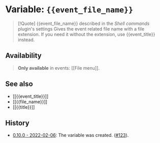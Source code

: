 # Variable: `{{event_file_name}}`
> [!Quote] {{event_file_name}} described in the *Shell commands* plugin's settings
> Gives the event related file name with a file extension. If you need it without the extension, use {{event_title}} instead.

## Availability
> <strong>Only available</strong> in events: [[File menu]].

## See also
- [[{{event_title}}]]
- [[{{file_name}}]]
- [[{{title}}]]

## History
- [0.10.0 - 2022-02-06](https://github.com/Taitava/obsidian-shellcommands/blob/main/CHANGELOG.md#0100---2022-02-06): The variable was created. ([#123](https://github.com/Taitava/obsidian-shellcommands/issues/123)).